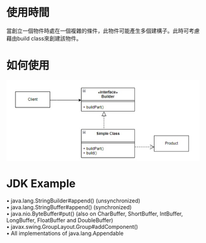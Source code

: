 # 使用時間
當創立一個物件時處在一個複雜的條件，此物件可能產生多個建構子。此時可考慮藉由build class來創建該物件。
# 如何使用
![BuilderPattern](BuilderPattern.jpg)  
# JDK Example
• java.lang.StringBuilder#append() (unsynchronized)  
• java.lang.StringBuffer#append() (synchronized)  
• java.nio.ByteBuffer#put() (also on CharBuffer, ShortBuffer, IntBuffer, LongBuffer, FloatBuffer and DoubleBuffer)  
• javax.swing.GroupLayout.Group#addComponent()  
• All implementations of java.lang.Appendable